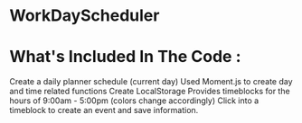 # WorkDayScheduler

# What's Included In The Code :
Create a daily planner schedule (current day)
Used Moment.js to create day and time related functions
Create LocalStorage
Provides timeblocks for the hours of 9:00am - 5:00pm (colors change accordingly)
Click into a timeblock to create an event and save information.



